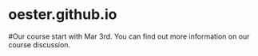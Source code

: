 # oester.github.io
#Our course start with Mar 3rd. You can find out more information on our course discussion.
